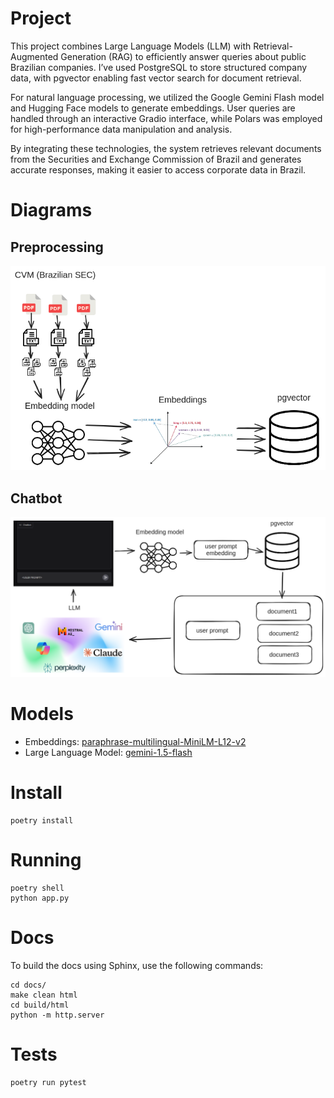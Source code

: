 # Project

This project combines Large Language Models (LLM) with Retrieval-Augmented Generation (RAG) to efficiently answer queries about public Brazilian companies. I’ve used PostgreSQL to store structured company data, with pgvector enabling fast vector search for document retrieval.

For natural language processing, we utilized the Google Gemini Flash model and Hugging Face models to generate embeddings. User queries are handled through an interactive Gradio interface, while Polars was employed for high-performance data manipulation and analysis.

By integrating these technologies, the system retrieves relevant documents from the Securities and Exchange Commission of Brazil and generates accurate responses, making it easier to access corporate data in Brazil.

# Diagrams

## Preprocessing

![](llm-rag-diagram-preprocessing.png)

## Chatbot

![](llm-rag-diagram-chatbot.png)

# Models

- Embeddings: [paraphrase-multilingual-MiniLM-L12-v2](https://huggingface.co/sentence-transformers/paraphrase-multilingual-MiniLM-L12-v2)
- Large Language Model: [gemini-1.5-flash](https://ai.google.dev/gemini-api/docs/models/gemini#gemini-1.5-flash)


# Install
```
poetry install
```

# Running

```
poetry shell
python app.py
```


# Docs

To build the docs using Sphinx, use the following commands:

```
cd docs/
make clean html
cd build/html
python -m http.server
```


# Tests

```
poetry run pytest
```